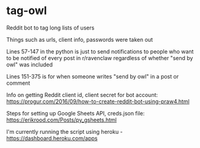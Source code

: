 # tag-owl

Reddit bot to tag long lists of users

Things such as urls, client info, passwords were taken out

Lines 57-147 in the python is just to send notifications to people who want to be notified of every post in r/ravenclaw regardless of whether "send by owl" was included

Lines 151-375 is for when someone writes "send by owl" in a post or comment

Info on getting Reddit client id, client secret for bot account: https://progur.com/2016/09/how-to-create-reddit-bot-using-praw4.html

Steps for setting up Google Sheets API, creds.json file: https://erikrood.com/Posts/py_gsheets.html

I'm currently running the script using heroku - https://dashboard.heroku.com/apps
